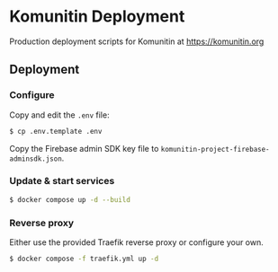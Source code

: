 # Komunitin Deployment
Production deployment scripts for Komunitin at https://komunitin.org

## Deployment

### Configure

Copy and edit the `.env` file:
```bash	
$ cp .env.template .env
```

Copy the Firebase admin SDK key file to `komunitin-project-firebase-adminsdk.json`.

### Update & start services
```bash	
$ docker compose up -d --build
```

### Reverse proxy
Either use the provided Traefik reverse proxy or configure your own.
```bash
$ docker compose -f traefik.yml up -d
```
